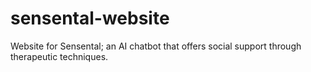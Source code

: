 # sensental-website
Website for Sensental; an AI chatbot that offers social support through therapeutic techniques.
